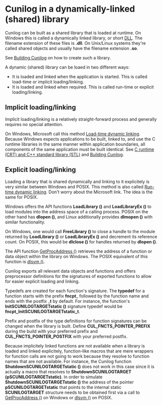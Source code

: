 
# Cunilog in a dynamically-linked (shared) library

Cunilog can be built as a shared library that is loaded at runtime. On Windows this is called a dynamically linked library, or short [DLL](https://learn.microsoft.com/en-us/windows/win32/dlls/dynamic-link-libraries). The filename extension of these files is __.dll__. On Unix/Linux systems they're called shared objects and usually have the filename extension __.so__.

See [Building Cunilog](building.md) on how to create such a library.

A dynamic (shared) library can be loaed in two different ways:
- It is loaded and linked when the application is started. This is called load-time or implicit loading/linking.
- It is loaded and linked when required. This is called run-time or explicit loading/linking.

## Implicit loading/linking

Implicit loading/linking is a relatively straight-forward process and generally requires no special attention.

On Windows, Microsoft call this method [Load-time dynamic linking](https://learn.microsoft.com/en-us/windows/win32/dlls/about-dynamic-link-libraries). Because Windows expects applications to be built, linked to, and use the C runtime libraries in the same manner within application boundaries, all components of the same application must be built identical. See [C runtime (CRT) and C++ standard library (STL)](https://learn.microsoft.com/en-us/cpp/c-runtime-library/crt-library-features?view=msvc-170) and [Building Cunilog](building.md).

## Explicit loading/linking

Loading a library that is shared dynamically and linking to it explicitely is very similar between Windows and POSIX. This method is also called [Run-time dynamic linking](https://learn.microsoft.com/en-us/windows/win32/dlls/about-dynamic-link-libraries). Don't worry about the Microsoft link. The idea is the same for POSIX.

Windows offers the API functions __LoadLibrary ()__ and __LoadLibraryEx ()__ to load modules into the address space of a calling process. POSIX on the other hand has __dlopen ()__, and Linux additionally provides __dlmopen ()__ with similar functionality.

On Windows, one would call __FreeLibrary ()__ to close a handle to the module returned by __LoadLibrary ()__ or __LoadLibraryEx ()__ and decrement its reference count. On POSIX, this would be __dlclose ()__ for handles returned by __dlopen ()__.

The API function [GetProcAddress ()](https://learn.microsoft.com/en-us/windows/win32/api/libloaderapi/nf-libloaderapi-getprocaddress) retrieves the address of a function or data object within the library on Windows. The POSIX equivalent of this function is [dlsym ()](https://linux.die.net/man/3/dlsym).

Cunilog exports all relevant data objects and functions and offers preprocessor definitions for the signatures of exported functions to allow for easier explicit loading and linking.

Typedefs are created for each function's signature. The __typedef__ for a function starts with the prefix __fncpt___ followed by the function name and ends with the postfix ___t__ by default. For instance, the function's __InitSCUNILOGTARGETstatic ()__ signature typedef would be __fncpt_InitSCUNILOGTARGETstatic_t__.

Prefix and postfix of the type definitions for function signatures can be changed when the library is built. Define __CUL_FNCTS_POINTER_PREFIX__ during the build with your preferred prefix and __CUL_FNCTS_POINTER_POSTFIX__ with your preferred postfix.

Because implicitely linked functions are not available when a library is loaded and linked explicitely, function-like macros that are mere wrappers for function calls are not going to work because they resolve to function names that are not available. For instance, the Cunilog function __ShutdownSCUNILOGTARGETstatic ()__ does not work in this case since it is actually a macro that resolves to __ShutdownSCUNILOGTARGET (pSCUNILOGTARGETstatic)__. In order to simulate __ShutdownSCUNILOGTARGETstatic ()__ the address of the pointer __pSCUNILOGTARGETstatic__ that points to the internal static __SCUNILOGTARGET__ structure needs to be obtained first via a call to [GetProcAddress ()](https://learn.microsoft.com/en-us/windows/win32/api/libloaderapi/nf-libloaderapi-getprocaddress) on Windows or [dlsym ()](https://linux.die.net/man/3/dlsym) on POSIX.


